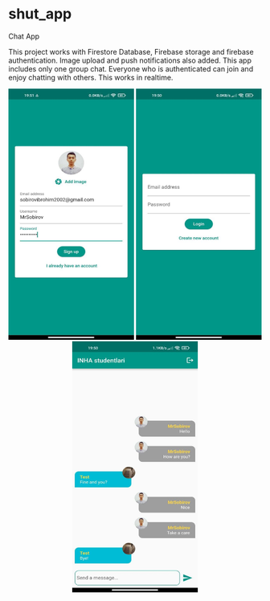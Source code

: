 # shut_app

Chat App

This project works with Firestore Database, Firebase storage and firebase authentication. 
Image upload and push notifications also added.
This app includes only one group chat. 
Everyone who is authenticated can join  and enjoy chatting with others. This works in realtime.

<p align="center">
  <img src="https://github.com/MrSobirov/chat_app/blob/master/readme_asset/auth.jpg" width="250" height="500" title="hover text">
  <img src="https://github.com/MrSobirov/chat_app/blob/master/readme_asset/login.jpg" width="250" height="500" alt="accessibility text">
  <img src="https://github.com/MrSobirov/chat_app/blob/master/readme_asset/chat.jpg" width="250" height="500" alt="accessibility text">
</p>

